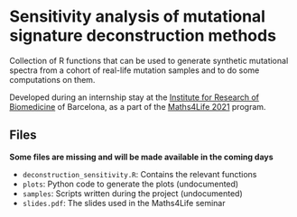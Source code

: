 # Sensitivity analysis of mutational signature deconstruction methods

Collection of R functions that can be used to generate synthetic mutational spectra from a cohort of real-life mutation samples and to do some computations on them.

Developed during an internship stay at the [Institute for Research of Biomedicine](https://www.irbbarcelona.org) of Barcelona, as a part of the [Maths4Life 2021](https://www.irbbarcelona.org/en/talent/young-scientists/maths4life-2021) program.

## Files

**Some files are missing and will be made available in the coming days**

* `deconstruction_sensitivity.R`: Contains the relevant functions
* `plots`: Python code to generate the plots (undocumented)
* `samples`: Scripts written during the project (undocumented)
* `slides.pdf`: The slides used in the Maths4Life seminar
